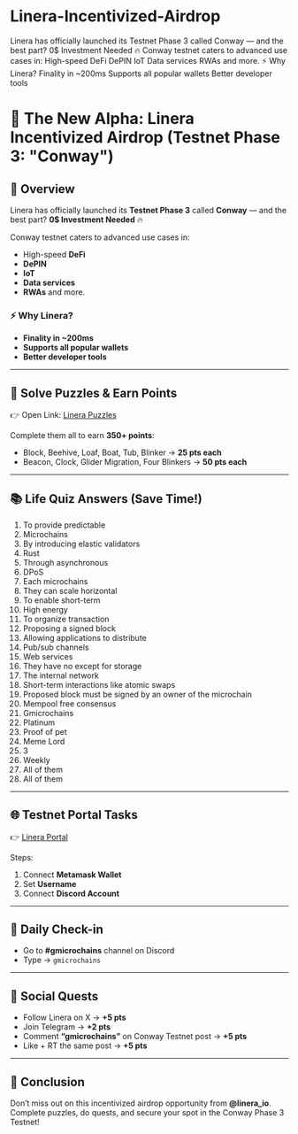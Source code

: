 # Linera-Incentivized-Airdrop
Linera has officially launched its Testnet Phase 3 called Conway — and the best part? 0$ Investment Needed 🔥  Conway testnet caters to advanced use cases in:  High-speed DeFi  DePIN  IoT  Data services  RWAs and more.  ⚡ Why Linera?  Finality in ~200ms  Supports all popular wallets  Better developer tools

# 🚀 The New Alpha: Linera Incentivized Airdrop (Testnet Phase 3: "Conway")

## 📌 Overview
Linera has officially launched its **Testnet Phase 3** called **Conway** — and the best part? **0$ Investment Needed** 🔥

Conway testnet caters to advanced use cases in:
- High-speed **DeFi**
- **DePIN**
- **IoT**
- **Data services**
- **RWAs** and more.

### ⚡ Why Linera?
- **Finality in ~200ms**
- **Supports all popular wallets**
- **Better developer tools**

---

## 🧩 Solve Puzzles & Earn Points
👉 Open Link: [Linera Puzzles](https://apps.linera.net/gol/index.html)

Complete them all to earn **350+ points**:
- Block, Beehive, Loaf, Boat, Tub, Blinker → **25 pts each**
- Beacon, Clock, Glider Migration, Four Blinkers → **50 pts each**

---

## 📚 Life Quiz Answers (Save Time!)
1. To provide predictable  
2. Microchains  
3. By introducing elastic validators  
4. Rust  
5. Through asynchronous  
6. DPoS  
7. Each microchains  
8. They can scale horizontal  
9. To enable short-term  
10. High energy  
11. To organize transaction  
12. Proposing a signed block  
13. Allowing applications to distribute  
14. Pub/sub channels  
15. Web services  
16. They have no except for storage  
17. The internal network  
18. Short-term interactions like atomic swaps  
19. Proposed block must be signed by an owner of the microchain  
20. Mempool free consensus  
21. Gmicrochains  
22. Platinum  
23. Proof of pet  
24. Meme Lord  
25. 3  
26. Weekly  
27. All of them  
28. All of them  

---

## 🌐 Testnet Portal Tasks
👉 [Linera Portal](https://portal.linera.net/quests)

Steps:
1. Connect **Metamask Wallet**
2. Set **Username**
3. Connect **Discord Account**

---

## 📅 Daily Check-in
- Go to **#gmicrochains** channel on Discord
- Type → `gmicrochains`

---

## 📲 Social Quests
- Follow Linera on X → **+5 pts**
- Join Telegram → **+2 pts**
- Comment **“gmicrochains”** on Conway Testnet post → **+5 pts**
- Like + RT the same post → **+5 pts**

---

## 🎯 Conclusion
Don’t miss out on this incentivized airdrop opportunity from **@linera_io**. Complete puzzles, do quests, and secure your spot in the Conway Phase 3 Testnet!
